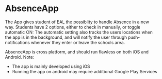 # AbsenceApp
The App gives student of EAL the possiblity to handle Absence in a new way. 
Students have 2 options, either to check in manually, or toggle automatic ON: The automatic setting also tracks the users locations when the app is in the background, and will notify the user through push-notifications whenever they enter or leave the schools area.

AbsenceApp is cross platform, and should run flawless on both iOS and Android. 
Note:
* The app is mainly developed using iOS
* Running the app on android may require additional Google Play Services

